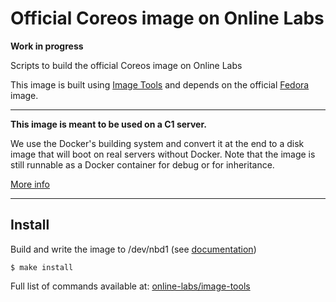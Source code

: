 Official Coreos image on Online Labs
====================================

**Work in progress**

Scripts to build the official Coreos image on Online Labs

This image is built using [Image Tools](https://github.com/online-labs/image-tools) and depends on the official [Fedora](https://github.com/online-labs/image-fedora) image.

---

**This image is meant to be used on a C1 server.**

We use the Docker's building system and convert it at the end to a disk image that will boot on real servers without Docker. Note that the image is still runnable as a Docker container for debug or for inheritance.

[More info](https://github.com/online-labs/image-tools#docker-based-builder)

---

Install
-------

Build and write the image to /dev/nbd1 (see [documentation](https://doc.cloud.online.net/howto/create_image.html))

    $ make install

Full list of commands available at: [online-labs/image-tools](https://github.com/online-labs/image-tools/tree/master#commands)
